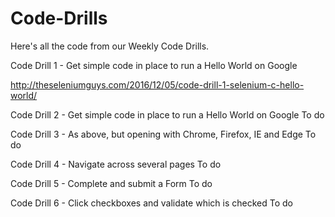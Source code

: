# Code-Drills
Here's all the code from our Weekly Code Drills.

Code Drill 1 - Get simple code in place to run a Hello World on Google

http://theseleniumguys.com/2016/12/05/code-drill-1-selenium-c-hello-world/

Code Drill 2 - Get simple code in place to run a Hello World on Google
To do

Code Drill 3 - As above, but opening with Chrome, Firefox, IE and Edge
To do

Code Drill 4 - Navigate across several pages
To do

Code Drill 5 - Complete and submit a Form
To do

Code Drill 6 - Click checkboxes and validate which is checked
To do
